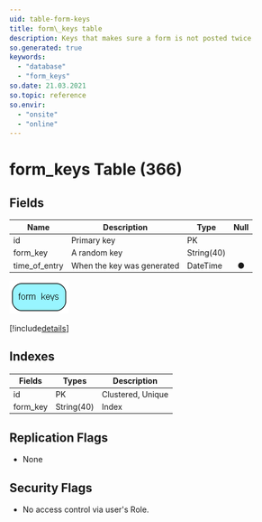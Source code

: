 ```yaml
---
uid: table-form-keys
title: form\_keys table
description: Keys that makes sure a form is not posted twice
so.generated: true
keywords:
  - "database"
  - "form_keys"
so.date: 21.03.2021
so.topic: reference
so.envir:
  - "onsite"
  - "online"
---
```


# form\_keys Table (366)

## Fields

| Name | Description | Type | Null |
|------|-------------|------|:----:|
|id|Primary key|PK| |
|form\_key|A random key|String(40)| |
|time\_of\_entry|When the key was generated|DateTime|&#x25CF;|


![form_keys table relationship diagram](./media/form_keys.png)

[!include[details](./includes/form-keys.md)]

## Indexes

| Fields | Types | Description |
|--------|-------|-------------|
|id |PK |Clustered, Unique |
|form\_key |String(40) |Index |

## Replication Flags

* None

## Security Flags

* No access control via user's Role.

